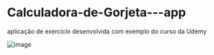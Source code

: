 # Calculadora-de-Gorjeta---app
aplicação  de exercício desenvolvida com exemplo do curso da Udemy 

![image](https://user-images.githubusercontent.com/17463168/183799857-34da04e5-4ad3-45e3-90a7-fe7dfb5c9144.png)
